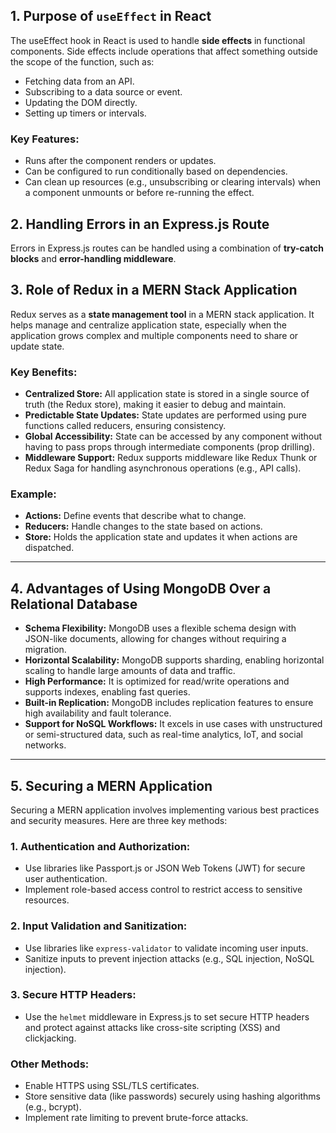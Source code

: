
## 1. Purpose of `useEffect` in React
The useEffect hook in React is used to handle **side effects** in functional components. Side effects include operations that affect something outside the scope of the function, such as:

- Fetching data from an API.
- Subscribing to a data source or event.
- Updating the DOM directly.
- Setting up timers or intervals.

### Key Features:
- Runs after the component renders or updates.
- Can be configured to run conditionally based on dependencies.
- Can clean up resources (e.g., unsubscribing or clearing intervals) when a component unmounts or before re-running the effect.


## 2. Handling Errors in an Express.js Route
Errors in Express.js routes can be handled using a combination of **try-catch blocks** and **error-handling middleware**.


## 3. Role of Redux in a MERN Stack Application
Redux serves as a **state management tool** in a MERN stack application. It helps manage and centralize application state, especially when the application grows complex and multiple components need to share or update state.

### Key Benefits:
- **Centralized Store:** All application state is stored in a single source of truth (the Redux store), making it easier to debug and maintain.
- **Predictable State Updates:** State updates are performed using pure functions called reducers, ensuring consistency.
- **Global Accessibility:** State can be accessed by any component without having to pass props through intermediate components (prop drilling).
- **Middleware Support:** Redux supports middleware like Redux Thunk or Redux Saga for handling asynchronous operations (e.g., API calls).

### Example:
- **Actions:** Define events that describe what to change.
- **Reducers:** Handle changes to the state based on actions.
- **Store:** Holds the application state and updates it when actions are dispatched.

---

## 4. Advantages of Using MongoDB Over a Relational Database
- **Schema Flexibility:** MongoDB uses a flexible schema design with JSON-like documents, allowing for changes without requiring a migration.
- **Horizontal Scalability:** MongoDB supports sharding, enabling horizontal scaling to handle large amounts of data and traffic.
- **High Performance:** It is optimized for read/write operations and supports indexes, enabling fast queries.
- **Built-in Replication:** MongoDB includes replication features to ensure high availability and fault tolerance.
- **Support for NoSQL Workflows:** It excels in use cases with unstructured or semi-structured data, such as real-time analytics, IoT, and social networks.

---

## 5. Securing a MERN Application
Securing a MERN application involves implementing various best practices and security measures. Here are three key methods:

### 1. Authentication and Authorization:
- Use libraries like Passport.js or JSON Web Tokens (JWT) for secure user authentication.
- Implement role-based access control to restrict access to sensitive resources.

### 2. Input Validation and Sanitization:
- Use libraries like `express-validator` to validate incoming user inputs.
- Sanitize inputs to prevent injection attacks (e.g., SQL injection, NoSQL injection).

### 3. Secure HTTP Headers:
- Use the `helmet` middleware in Express.js to set secure HTTP headers and protect against attacks like cross-site scripting (XSS) and clickjacking.

### Other Methods:
- Enable HTTPS using SSL/TLS certificates.
- Store sensitive data (like passwords) securely using hashing algorithms (e.g., bcrypt).
- Implement rate limiting to prevent brute-force attacks.
